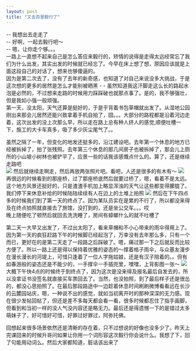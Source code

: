 ```yaml
---
layout: post
title: "又去百里毅行了"
---
```



-- 我想出去走走了  
-- 好啊，一起去毅行吧～     
-- 嗯，让你走个够。。。  
一路上一直想不起来自己是怎么答应来毅行的，矫情的说得是走得太远经常忘了我们为什么出发，其实出发的时候就已经忘了。今早在床上想了想，原因应该就是上面这段自己的对话了，想来也够傻逼的。  
因为是第二次去了，没有了去年的新奇感，也知道了对自己来说没多大挑战，于是这次想的更多的居然是怎么才能别被晒黑 - - 虽然知道我这汗脚走这么长的路起水泡是必然的，不过想来走路的时候用力踩踩破也就那点事了。是的，我不够强壮，但是我如小强一般顽强。  
第一天，没太阳，天气还算是挺好的，于是乎背着书包草帽就出发了。从湿地公园刚出来那会儿居然还能兴致拿着手机自拍了，囧。。。大部分的路程都是沿着河边走着，这次出发的没上次那么早，所以走在路上总有种人挤人的感觉,顺便吐槽一下，施工的大卡车真多，吸了多少灰尘尾气了。。  

虽然之隔了一年，但变化的地发还挺多的，沿江建设吧。去年第一个休息的地方已经被拆掉了，拍了张残照。去年第三个休息的那几间房子也被拆掉了，那会儿上厕所的小山坡小树林也被铲平了，应景一些的话我该感慨点什么的。算了，还是继续走路吧  
![](http://m3.img.libdd.com/farm5/2013/0416/11/FD5C6874DBEDB41644DD9B1C011D674ECA8FFB4B02C55_1280_720.jpg)
然后就继续走啊走，然后再放两张照片吧。看吧，人还是很多的有木有～
![](http://m3.img.libdd.com/farm4/2013/0416/10/42952461B9CB0DD754CEBAAC7B42D968689548AB83B81_1280_720.jpg)
再很远的时候看到的那座桥，过了那座桥底然后就要过桥了，嗯，看着不是太远。这个地方风景还挺好的，只是渣渣手机加上略显浑浊的天气让这些都变得朦胧了。我们停下来休息补给的时候陆陆续续有人在边上的土堆上拍照
![](http://m2.img.libdd.com/farm4/2013/0416/10/BA0346FF95104AB2F538C84129415A551EEDAEEBE17AD_1280_720.jpg)
然后在下午四点多的时候我们到了第一天的终点了。因为某队员实在是累的不行了，所以都没来得及在终点拍照就直接去了旅馆，没打到的，还是坐公交车。。。哎  
晚上随便吃了顿然后就回去洗洗睡了，房间有蟑螂什么的就不吐槽了  


第二天一大早又出发了，不过出太阳了，看来草帽和不小心带来的雨伞得用上了。 
因为第一天的疯狂赶路下午的时候脚已经起泡了，万幸没有去年那么多，只有一个而已，更好在的是第二天走了一段路之后踩破了。嗯，痛过那一下之后就反而比较方便了。所以一路上还是得以保持着优雅的姿态的～撑着格子雨伞，与众基友漫步在漫长漫长的河堤上，可惜只逢着了一位人字拖姑娘，还是有汉子陪着的。。但有如春游般的姿态还是不能少的，一手撑伞一手插兜里，嘿嘿，上背影图一张～
![](http://m3.img.libdd.com/farm5/2013/0417/00/8E7A23E6C9F97B4A0CDC2CAF4CD6045981A3F1391D873_1280_1707.jpg)
大概下午快4点的时候终于到终点了，因为这次是没来得及报名最后自发去的，所以没拿证书没签名就直接买车票回去了。当然，也没拍照，到了最后样子还是很怂的，都没心思拍照了。在最后那段路途中一边趁着休息时间刷刷微博看看远在长沙的云麓园站庆，嗯，一种说不出的感觉，就如当初离开时的那种深深的无力感。现在很少发帖回帖了，但还是差不多每天都会看一看，很多时候都忍住了指手画脚，但看到和当初一样的没人气没内容还是略无力。最后还是得遗憾一下的是错过太多萌妹子了，好可惜好可惜，好罪过好罪过，阿弥托佛。  

回想起来很多场景依然还是清晰的存在着，只不过想说的好像也没多少了。昨天上完课回来的时候升哥问如果让你用一个词形容这次毅行你会说什么。我想了下，回了句能用动词么。然后大家都知道，脏话该出来了